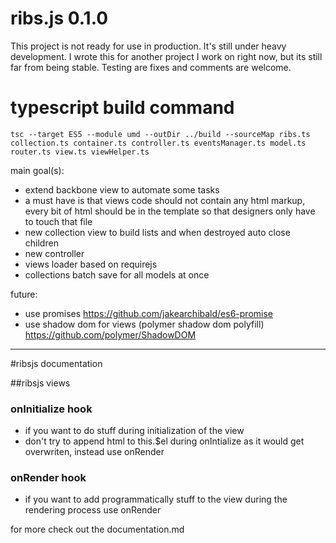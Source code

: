 ribs.js 0.1.0
=============

This project is not ready for use in production. It's still under heavy development. I wrote this for another project I work on right now, but its still far from being stable. Testing are fixes and comments are welcome.

# typescript build command
 
	tsc --target ES5 --module umd --outDir ../build --sourceMap ribs.ts collection.ts container.ts controller.ts eventsManager.ts model.ts router.ts view.ts viewHelper.ts

main goal(s):
* extend backbone view to automate some tasks
* a must have is that views code should not contain any html markup, every bit of html should be in the template so that designers only have to touch that file
* new collection view to build lists and when destroyed auto close children
* new controller
* views loader based on requirejs
* collections batch save for all models at once

future:
* use promises
https://github.com/jakearchibald/es6-promise
* use shadow dom for views (polymer shadow dom polyfill)
https://github.com/polymer/ShadowDOM

--------------------------
 
#ribsjs documentation

##ribsjs views

### onInitialize hook
* if you want to do stuff during initialization of the view
* don't try to append html to this.$el during onIntialize as it would get overwriten, instead use onRender

### onRender hook
* if you want to add programmatically stuff to the view during the rendering process use onRender

for more check out the documentation.md
